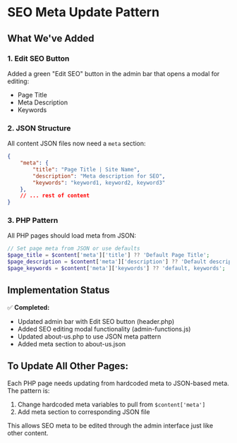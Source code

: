 # SEO Meta Update Pattern

## What We've Added

### 1. Edit SEO Button
Added a green "Edit SEO" button in the admin bar that opens a modal for editing:
- Page Title
- Meta Description
- Keywords

### 2. JSON Structure
All content JSON files now need a `meta` section:
```json
{
    "meta": {
        "title": "Page Title | Site Name",
        "description": "Meta description for SEO",
        "keywords": "keyword1, keyword2, keyword3"
    },
    // ... rest of content
}
```

### 3. PHP Pattern
All PHP pages should load meta from JSON:
```php
// Set page meta from JSON or use defaults
$page_title = $content['meta']['title'] ?? 'Default Page Title';
$page_description = $content['meta']['description'] ?? 'Default description';
$page_keywords = $content['meta']['keywords'] ?? 'default, keywords';
```

## Implementation Status

✅ **Completed:**
- Updated admin bar with Edit SEO button (header.php)
- Added SEO editing modal functionality (admin-functions.js)
- Updated about-us.php to use JSON meta pattern
- Added meta section to about-us.json

## To Update All Other Pages:

Each PHP page needs updating from hardcoded meta to JSON-based meta. The pattern is:
1. Change hardcoded meta variables to pull from `$content['meta']`
2. Add meta section to corresponding JSON file

This allows SEO meta to be edited through the admin interface just like other content.